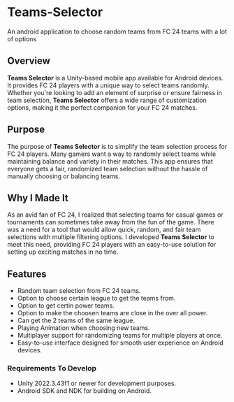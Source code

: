 # Teams-Selector
An android application to choose random teams from FC 24 teams with a lot of options

## Overview
**Teams Selector** is a Unity-based mobile app available for Android devices. It provides FC 24 players with a unique way to select teams randomly. Whether you're looking to add an element of surprise or ensure fairness in team selection, **Teams Selector** offers a wide range of customization options, making it the perfect companion for your FC 24 matches.

## Purpose

The purpose of **Teams Selector** is to simplify the team selection process for FC 24 players. Many gamers want a way to randomly select teams while maintaining balance and variety in their matches. This app ensures that everyone gets a fair, randomized team selection without the hassle of manually choosing or balancing teams.

## Why I Made It

As an avid fan of FC 24, I realized that selecting teams for casual games or tournaments can sometimes take away from the fun of the game. There was a need for a tool that would allow quick, random, and fair team selections with multiple filtering options. I developed **Teams Selector** to meet this need, providing FC 24 players with an easy-to-use solution for setting up exciting matches in no time.

## Features
- Random team selection from FC 24 teams.
- Option to choose certain league to get the teams from.
- Option to get certin power teams.
- Option to make the choosen teams are close in the over all power.
- Can get the 2 teams of the same league.
- Playing Animation when choosing new teams.
- Multiplayer support for randomizing teams for multiple players at once.
- Easy-to-use interface designed for smooth user experience on Android devices.

### Requirements To Develop
- Unity 2022.3.43f1 or newer for development purposes.
- Android SDK and NDK for building on Android.